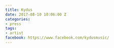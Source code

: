 ```yaml
---
title: Kydus
date: 2017-08-10 10:06:00 Z
categories:
- press
tags:
- artist
facebook: https://www.facebook.com/kydusmusic/
---
```


